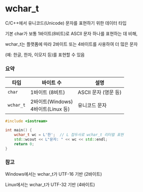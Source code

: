 # wchar_t

C/C++에서 유니코드(Unicode) 문자를 표현하기 위한 데이터 타입

기본 char가 보통 1바이트(8비트)로 ASCII 문자 하나를 표현하는 데 비해, 

wchar_t는 플랫폼에 따라 2바이트 또는 4바이트를 사용하여 더 많은 문자

(예: 한글, 한자, 이모지 등)를 표현할 수 있음

### 요약

| 타입        | 바이트 수                          | 설명              |
| --------- | ------------------------------ | --------------- |
| `char`    | 1바이트 (8비트)                     | ASCII 문자 (영문 등) |
| `wchar_t` | 2바이트(Windows)<br>4바이트(Linux 등) | 유니코드 문자         |

```cpp
#include <iostream>

int main() {
    wchar_t wc = L'한';  // L 접두사로 wchar_t 리터럴 표현
    std::wcout << L"문자: " << wc << std::endl;
    return 0;
}
```

### 참고

Windows에서는 wchar_t가 UTF-16 기반 (2바이트)

Linux에서는 wchar_t가 UTF-32 기반 (4바이트)
